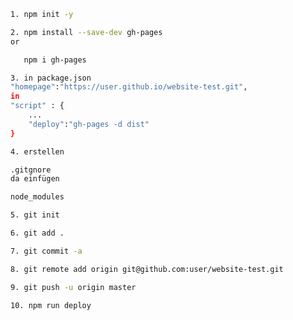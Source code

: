 ```sh
1. npm init -y
```
```sh
2. npm install --save-dev gh-pages
or

   npm i gh-pages 
```
```sh
3. in package.json 
"homepage":"https://user.github.io/website-test.git",
in 
"script" : {
    ...
    "deploy":"gh-pages -d dist"
} 
```
```sh
4. erstellen
```
```sh
.gitgnore
da einfügen 
```
```sh
node_modules
```
```sh
5. git init 
```
```sh
6. git add .
```
```sh
7. git commit -a
```
```sh
8. git remote add origin git@github.com:user/website-test.git
```
```sh
9. git push -u origin master
```
```sh
10. npm run deploy
```
